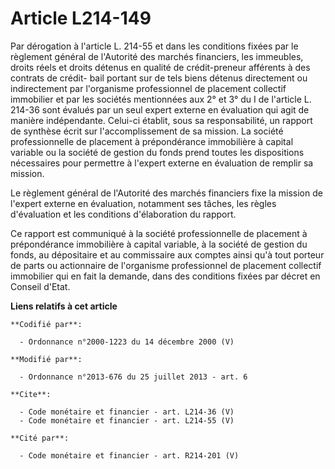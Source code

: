 # Article L214-149

Par dérogation à l'article L. 214-55 et dans les conditions fixées par le règlement général de l'Autorité des marchés
financiers, les immeubles, droits réels et droits détenus en qualité de crédit-preneur afférents à des contrats de crédit-
bail portant sur de tels biens détenus directement ou indirectement par l'organisme professionnel de placement collectif
immobilier et par les sociétés mentionnées aux 2° et 3° du I de l'article L. 214-36 sont évalués par un seul expert externe
en évaluation qui agit de manière indépendante. Celui-ci établit, sous sa responsabilité, un rapport de synthèse écrit sur
l'accomplissement de sa mission. La société professionnelle de placement à prépondérance immobilière à capital variable ou la
société de gestion du fonds prend toutes les dispositions nécessaires pour permettre à l'expert externe en évaluation de
remplir sa mission. 

Le règlement général de l'Autorité des marchés financiers fixe la mission de l'expert externe en évaluation, notamment ses
tâches, les règles d'évaluation et les conditions d'élaboration du rapport. 

Ce rapport est communiqué à la société professionnelle de placement à prépondérance immobilière à capital variable, à la
société de gestion du fonds, au dépositaire et au commissaire aux comptes ainsi qu'à tout porteur de parts ou actionnaire de
l'organisme professionnel de placement collectif immobilier qui en fait la demande, dans des conditions fixées par décret en
Conseil d'Etat.

**Liens relatifs à cet article**

	**Codifié par**:

	  - Ordonnance n°2000-1223 du 14 décembre 2000 (V)

	**Modifié par**:

	  - Ordonnance n°2013-676 du 25 juillet 2013 - art. 6

	**Cite**:

	  - Code monétaire et financier - art. L214-36 (V)
	  - Code monétaire et financier - art. L214-55 (V)

	**Cité par**:

	  - Code monétaire et financier - art. R214-201 (V)
